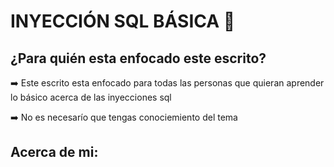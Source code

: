 # INYECCIÓN SQL BÁSICA 💉

## ¿Para quién esta enfocado este escrito? 

➡️ Este escrito esta enfocado para todas las personas que quieran aprender lo básico acerca de las inyecciones sql

➡️ No es necesarío que tengas conociemiento del tema

## Acerca de mi:


